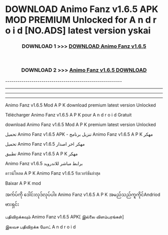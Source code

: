 # DOWNLOAD Animo Fanz v1.6.5 APK MOD PREMIUM Unlocked for A n d r o i d [NO.ADS] latest version yskai 



<div align="center">

<h3>DOWNLOAD 1 >>> <a href="https://getmod2.web.app/?judul=Animo Fanz v1.6.5">DOWNLOAD Animo Fanz v1.6.5</a></h3><br>

<h3>DOWNLOAD 2 >>> <a href="https://getmod2.web.app/?judul=Animo Fanz v1.6.5">Animo Fanz v1.6.5 DOWNLOAD </a></h3>

</div>
----------------------------------------------------------

----------------------------------------------------------

----------------------------------------------------------

----------------------------------------------------------

Animo Fanz v1.6.5 Mod A P K download premium latest version Unlocked

Télécharger Animo Fanz v1.6.5 A P K pour A n d r o i d Gratuit

download Animo Fanz v1.6.5 Mod A P K premium latest version Unlocked

تحميل Animo Fanz v1.6.5 APK - تنزيل برنامج Animo Fanz v1.6.5 A P K مهكر

تحميل Animo Fanz v1.6.5 مهكر اخر اصدار

تطبيق Animo Fanz v1.6.5 A P K مهكر

Animo Fanz v1.6.5 برابط مباشر للاندرويد

ดาวน์โหลด A P K Animo Fanz v1.6.5 รับเวอร์ชันล่าสุด

Baixar A P K mod

အက်ပ်ကို ဒေါင်းလုဒ်လုပ်ပါ။ Animo Fanz v1.6.5 A P K အမည်သည်ကူကိုင်Andriod ဗားရှင်း

பதிவிறக்கவும் Animo Fanz v1.6.5 APK[ இல்லை விளம்பரங்கள்] 
 
இலவச பதிவிறக்க மோட் A n d r o i d



